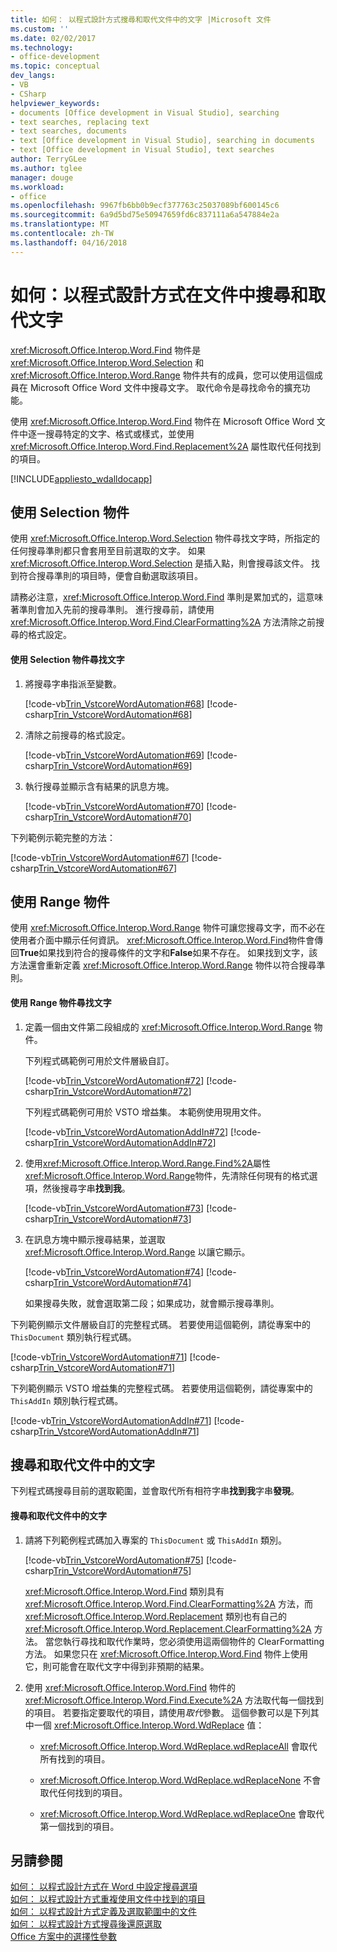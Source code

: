 ```yaml
---
title: 如何： 以程式設計方式搜尋和取代文件中的文字 |Microsoft 文件
ms.custom: ''
ms.date: 02/02/2017
ms.technology:
- office-development
ms.topic: conceptual
dev_langs:
- VB
- CSharp
helpviewer_keywords:
- documents [Office development in Visual Studio], searching
- text searches, replacing text
- text searches, documents
- text [Office development in Visual Studio], searching in documents
- text [Office development in Visual Studio], text searches
author: TerryGLee
ms.author: tglee
manager: douge
ms.workload:
- office
ms.openlocfilehash: 9967fb6bb0b9ecf377763c25037089bf600145c6
ms.sourcegitcommit: 6a9d5bd75e50947659fd6c837111a6a547884e2a
ms.translationtype: MT
ms.contentlocale: zh-TW
ms.lasthandoff: 04/16/2018
---
```

# <a name="how-to-programmatically-search-for-and-replace-text--in-documents"></a>如何：以程式設計方式在文件中搜尋和取代文字
  <xref:Microsoft.Office.Interop.Word.Find> 物件是 <xref:Microsoft.Office.Interop.Word.Selection> 和 <xref:Microsoft.Office.Interop.Word.Range> 物件共有的成員，您可以使用這個成員在 Microsoft Office Word 文件中搜尋文字。 取代命令是尋找命令的擴充功能。  
  
 使用 <xref:Microsoft.Office.Interop.Word.Find> 物件在 Microsoft Office Word 文件中逐一搜尋特定的文字、格式或樣式，並使用 <xref:Microsoft.Office.Interop.Word.Find.Replacement%2A> 屬性取代任何找到的項目。  
  
 [!INCLUDE[appliesto_wdalldocapp](../vsto/includes/appliesto-wdalldocapp-md.md)]  
  
## <a name="using-a-selection-object"></a>使用 Selection 物件  
 使用 <xref:Microsoft.Office.Interop.Word.Selection> 物件尋找文字時，所指定的任何搜尋準則都只會套用至目前選取的文字。 如果 <xref:Microsoft.Office.Interop.Word.Selection> 是插入點，則會搜尋該文件。 找到符合搜尋準則的項目時，便會自動選取該項目。  
  
 請務必注意，<xref:Microsoft.Office.Interop.Word.Find> 準則是累加式的，這意味著準則會加入先前的搜尋準則。 進行搜尋前，請使用 <xref:Microsoft.Office.Interop.Word.Find.ClearFormatting%2A> 方法清除之前搜尋的格式設定。  
  
#### <a name="to-find-text-using-a-selection-object"></a>使用 Selection 物件尋找文字  
  
1.  將搜尋字串指派至變數。  
  
     [!code-vb[Trin_VstcoreWordAutomation#68](../vsto/codesnippet/VisualBasic/Trin_VstcoreWordAutomationVB/ThisDocument.vb#68)]
     [!code-csharp[Trin_VstcoreWordAutomation#68](../vsto/codesnippet/CSharp/Trin_VstcoreWordAutomationCS/ThisDocument.cs#68)]  
  
2.  清除之前搜尋的格式設定。  
  
     [!code-vb[Trin_VstcoreWordAutomation#69](../vsto/codesnippet/VisualBasic/Trin_VstcoreWordAutomationVB/ThisDocument.vb#69)]
     [!code-csharp[Trin_VstcoreWordAutomation#69](../vsto/codesnippet/CSharp/Trin_VstcoreWordAutomationCS/ThisDocument.cs#69)]  
  
3.  執行搜尋並顯示含有結果的訊息方塊。  
  
     [!code-vb[Trin_VstcoreWordAutomation#70](../vsto/codesnippet/VisualBasic/Trin_VstcoreWordAutomationVB/ThisDocument.vb#70)]
     [!code-csharp[Trin_VstcoreWordAutomation#70](../vsto/codesnippet/CSharp/Trin_VstcoreWordAutomationCS/ThisDocument.cs#70)]  
  
 下列範例示範完整的方法：  
  
 [!code-vb[Trin_VstcoreWordAutomation#67](../vsto/codesnippet/VisualBasic/Trin_VstcoreWordAutomationVB/ThisDocument.vb#67)]
 [!code-csharp[Trin_VstcoreWordAutomation#67](../vsto/codesnippet/CSharp/Trin_VstcoreWordAutomationCS/ThisDocument.cs#67)]  
  
## <a name="using-a-range-object"></a>使用 Range 物件  
 使用 <xref:Microsoft.Office.Interop.Word.Range> 物件可讓您搜尋文字，而不必在使用者介面中顯示任何資訊。 <xref:Microsoft.Office.Interop.Word.Find>物件會傳回**True**如果找到符合的搜尋條件的文字和**False**如果不存在。 如果找到文字，該方法還會重新定義 <xref:Microsoft.Office.Interop.Word.Range> 物件以符合搜尋準則。  
  
#### <a name="to-find-text-using-a-range-object"></a>使用 Range 物件尋找文字  
  
1.  定義一個由文件第二段組成的 <xref:Microsoft.Office.Interop.Word.Range> 物件。  
  
     下列程式碼範例可用於文件層級自訂。  
  
     [!code-vb[Trin_VstcoreWordAutomation#72](../vsto/codesnippet/VisualBasic/Trin_VstcoreWordAutomationVB/ThisDocument.vb#72)]
     [!code-csharp[Trin_VstcoreWordAutomation#72](../vsto/codesnippet/CSharp/Trin_VstcoreWordAutomationCS/ThisDocument.cs#72)]  
  
     下列程式碼範例可用於 VSTO 增益集。 本範例使用現用文件。  
  
     [!code-vb[Trin_VstcoreWordAutomationAddIn#72](../vsto/codesnippet/VisualBasic/Trin_VstcoreWordAutomationAddIn/ThisAddIn.vb#72)]
     [!code-csharp[Trin_VstcoreWordAutomationAddIn#72](../vsto/codesnippet/CSharp/Trin_VstcoreWordAutomationAddIn/ThisAddIn.cs#72)]  
  
2.  使用<xref:Microsoft.Office.Interop.Word.Range.Find%2A>屬性<xref:Microsoft.Office.Interop.Word.Range>物件，先清除任何現有的格式選項，然後搜尋字串**找到我**。  
  
     [!code-vb[Trin_VstcoreWordAutomation#73](../vsto/codesnippet/VisualBasic/Trin_VstcoreWordAutomationVB/ThisDocument.vb#73)]
     [!code-csharp[Trin_VstcoreWordAutomation#73](../vsto/codesnippet/CSharp/Trin_VstcoreWordAutomationCS/ThisDocument.cs#73)]  
  
3.  在訊息方塊中顯示搜尋結果，並選取 <xref:Microsoft.Office.Interop.Word.Range> 以讓它顯示。  
  
     [!code-vb[Trin_VstcoreWordAutomation#74](../vsto/codesnippet/VisualBasic/Trin_VstcoreWordAutomationVB/ThisDocument.vb#74)]
     [!code-csharp[Trin_VstcoreWordAutomation#74](../vsto/codesnippet/CSharp/Trin_VstcoreWordAutomationCS/ThisDocument.cs#74)]  
  
     如果搜尋失敗，就會選取第二段；如果成功，就會顯示搜尋準則。  
  
 下列範例顯示文件層級自訂的完整程式碼。 若要使用這個範例，請從專案中的 `ThisDocument` 類別執行程式碼。  
  
 [!code-vb[Trin_VstcoreWordAutomation#71](../vsto/codesnippet/VisualBasic/Trin_VstcoreWordAutomationVB/ThisDocument.vb#71)]
 [!code-csharp[Trin_VstcoreWordAutomation#71](../vsto/codesnippet/CSharp/Trin_VstcoreWordAutomationCS/ThisDocument.cs#71)]  
  
 下列範例顯示 VSTO 增益集的完整程式碼。 若要使用這個範例，請從專案中的 `ThisAddIn` 類別執行程式碼。  
  
 [!code-vb[Trin_VstcoreWordAutomationAddIn#71](../vsto/codesnippet/VisualBasic/Trin_VstcoreWordAutomationAddIn/ThisAddIn.vb#71)]
 [!code-csharp[Trin_VstcoreWordAutomationAddIn#71](../vsto/codesnippet/CSharp/Trin_VstcoreWordAutomationAddIn/ThisAddIn.cs#71)]  
  
## <a name="searching-for-and-replacing-text-in-documents"></a>搜尋和取代文件中的文字  
 下列程式碼搜尋目前的選取範圍，並會取代所有相符字串**找到我**字串**發現**。  
  
#### <a name="to-search-for-and-replace-text-in-documents"></a>搜尋和取代文件中的文字  
  
1.  請將下列範例程式碼加入專案的 `ThisDocument` 或 `ThisAddIn` 類別。  
  
     [!code-vb[Trin_VstcoreWordAutomation#75](../vsto/codesnippet/VisualBasic/Trin_VstcoreWordAutomationVB/ThisDocument.vb#75)]
     [!code-csharp[Trin_VstcoreWordAutomation#75](../vsto/codesnippet/CSharp/Trin_VstcoreWordAutomationCS/ThisDocument.cs#75)]  
  
     <xref:Microsoft.Office.Interop.Word.Find> 類別具有 <xref:Microsoft.Office.Interop.Word.Find.ClearFormatting%2A> 方法，而 <xref:Microsoft.Office.Interop.Word.Replacement> 類別也有自己的 <xref:Microsoft.Office.Interop.Word.Replacement.ClearFormatting%2A> 方法。 當您執行尋找和取代作業時，您必須使用這兩個物件的 ClearFormatting 方法。 如果您只在 <xref:Microsoft.Office.Interop.Word.Find> 物件上使用它，則可能會在取代文字中得到非預期的結果。  
  
2.  使用 <xref:Microsoft.Office.Interop.Word.Find> 物件的 <xref:Microsoft.Office.Interop.Word.Find.Execute%2A> 方法取代每一個找到的項目。 若要指定要取代的項目，請使用*取代*參數。 這個參數可以是下列其中一個 <xref:Microsoft.Office.Interop.Word.WdReplace> 值：  
  
    -   <xref:Microsoft.Office.Interop.Word.WdReplace.wdReplaceAll> 會取代所有找到的項目。  
  
    -   <xref:Microsoft.Office.Interop.Word.WdReplace.wdReplaceNone> 不會取代任何找到的項目。  
  
    -   <xref:Microsoft.Office.Interop.Word.WdReplace.wdReplaceOne> 會取代第一個找到的項目。  
  
## <a name="see-also"></a>另請參閱  
 [如何： 以程式設計方式在 Word 中設定搜尋選項](../vsto/how-to-programmatically-set-search-options-in-word.md)   
 [如何： 以程式設計方式重複使用文件中找到的項目](../vsto/how-to-programmatically-loop-through-found-items-in-documents.md)   
 [如何： 以程式設計方式定義及選取範圍中的文件](../vsto/how-to-programmatically-define-and-select-ranges-in-documents.md)   
 [如何： 以程式設計方式搜尋後還原選取](../vsto/how-to-programmatically-restore-selections-after-searches.md)   
 [Office 方案中的選擇性參數](../vsto/optional-parameters-in-office-solutions.md)  
  